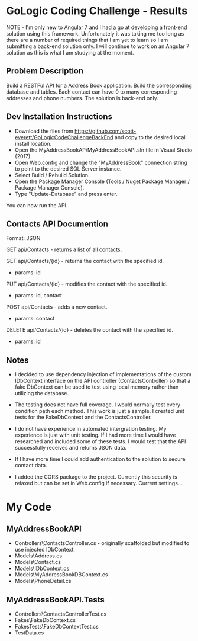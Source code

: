 GoLogic Coding Challenge - Results
==================================

NOTE - I'm only new to Angular 7 and I had a go at developing a front-end solution using this framework.  Unfortunately it was taking me too long as there are a number of required things that I am yet to learn so I am submitting a back-end solution only.  I will continue to work on an Angular 7 solution as this is what I am studying at the moment.


Problem Description
-------------------
Build a RESTFul API for a Address Book application.  Build the corresponding database and tables.  Each contact can have 0 to many corresponding addresses and phone numbers.  The solution is back-end only. 


Dev Installation Instructions
-----------------------------
* Download the files from https://github.com/scott-everett/GoLogicCodeChallengeBackEnd and copy to the desired local install location.
* Open the MyAddressBookAP\MyAddressBookAPI.sln file in Visual Studio (2017).
* Open Web.config and change the "MyAddressBook" connection string to point to the desired SQL Server instance. 
* Select Build / Rebuild Solution.
* Open the Package Manager Console (Tools / Nuget Package Manager / Package Manager Console).
* Type "Update-Database" and press enter.

You can now run the API.


Contacts API Documention
------------------------
Format: JSON

GET api/Contacts - returns a list of all contacts.

GET api/Contacts/{id} - returns the contact with the specified id.
- params: id

PUT api/Contacts/{id} - modifies the contact with the specified id.
- params: id, contact

POST api/Contacts - adds a new contact.
- params: contact

DELETE api/Contacts/{id} - deletes the contact with the specified id.
- params: id


Notes
----
* I decided to use dependency injection of implementations of the custom IDbContext interface on the API controller (ContactsController) so that a fake DbContext can be used to test using local memory rather than utilizing the database.

* The testing does not have full coverage.  I would normally test every condition path each method.  This work is just a sample.  I created unit tests for the FakeDbContext and the ContactsController.

* I do not have experience in automated intergration testing.  My experience is just with unit testing.  If I had more time I would have researched and included some of these tests.  I would test that the API successfully receives and returns JSON data.

* If I have more time I could add authentication to the solution to secure contact data.

* I added the CORS package to the project.  Currently this security is relaxed but can be set in Web.config if necessary.  Current settings...
    <httpProtocol>
      <customHeaders>
        <add name="Access-Control-Allow-Origin" value="*" />
        <add name="Access-Control-Allow-Headers" value="Content-Type" />
        <add name="Access-Control-Allow-Methods" value="GET,POST,PUT,DELETE,OPTIONS" />
        <add name="Access-Control-Allow-Credentials" value="true" />
      </customHeaders>
    </httpProtocol>


My Code
=======
MyAddressBookAPI
----------------
* Controllers\ContactsController.cs - originally scaffolded but modified to use injected IDbContext.
* Models\Address.cs
* Models\Contact.cs
* Models\IDbContext.cs
* Models\MyAddressBookDBContext.cs
* Models\PhoneDetail.cs

MyAddressBookAPI.Tests
----------------------
* Controllers\ContactsControllerTest.cs
* Fakes\FakeDbContext.cs
* FakesTests\FakeDbContextTest.cs
* TestData.cs










